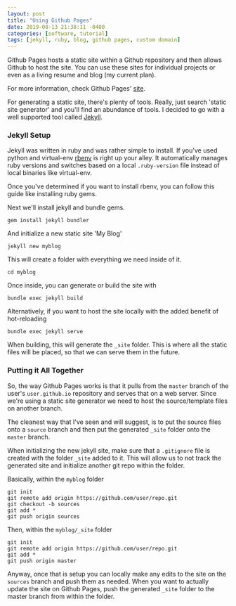 ```yaml
---
layout: post
title: "Using Github Pages"
date: 2019-08-13 21:38:11 -0400
categories: [software, tutorial]
tags: [jekyll, ruby, blog, github pages, custom domain]
---
```


Github Pages hosts a static site within a Github repository and then allows Github to host the site. You can use these sites for individual projects or even as a living resume and blog (my current plan).

For more information, check Github Pages' [site][github-pages].

For generating a static site, there's plenty of tools. Really, just search 'static site generator' and you'll find an abundance of tools. I decided to go with a well supported tool called [Jekyll][jekyll].

### Jekyll Setup
Jekyll was written in ruby and was rather simple to install. If you've used python and virtual-env [rbenv][rbenv] is right up your alley. It automatically manages ruby versions and switches based on a local `.ruby-version` file instead of local binaries like virtual-env.

Once you've determined if you want to install rbenv, you can follow this guide like installing ruby gems.

Next we'll install jekyll and bundle gems.
```
gem install jekyll bundler
```

And initialize a new static site 'My Blog'
```
jekyll new myblog
```

This will create a folder with everything we need inside of it.
```
cd myblog
```

Once inside, you can generate or build the site with
```
bundle exec jekyll build
```

Alternatively, if you want to host the site locally with the added benefit of hot-reloading
```
bundle exec jekyll serve
```

When building, this will generate the `_site` folder. This is where all the static files will be placed, so that we can serve them in the future.

### Putting it All Together

So, the way Github Pages works is that it pulls from the `master` branch of the user's `user.github.io` repository and serves that on a web server. Since we're using a static site generator we need to host the source/template files on another branch.

The cleanest way that I've seen and will suggest, is to put the source files onto a `source` branch and then put the generated `_site` folder onto the `master` branch.

When initializing the new jekyll site, make sure that a `.gitignore` file is created with the folder `_site` added to it. This will allow us to not track the generated site and initialize another git repo within the folder.

Basically, within the `myblog` folder
```
git init
git remote add origin https://github.com/user/repo.git
git checkout -b sources
git add *
git push origin sources
```

Then, within the `myblog/_site` folder
```
git init
git remote add origin https://github.com/user/repo.git
git add *
git push origin master
```

Anyway, once that is setup you can locally make any edits to the site on the `sources` branch and push them as needed. When you want to actually update the site on Github Pages, push the generated `_site` folder to the master branch from within the folder.

[github-pages]: https://pages.github.com/
[jekyll]: https://jekyllrb.com/
[rbenv]: https://github.com/rbenv/rbenv
